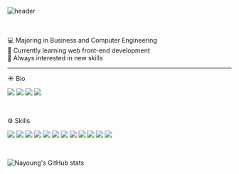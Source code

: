 ![header](https://capsule-render.vercel.app/api?type=waving&text=Nayoung%20Kim&color=ffffff&height=210)

<br />
<br />
💻 Majoring in Business and Computer Engineering
<br />
🌱 Currently learning web front-end development
<br />
🐥 Always interested in new skills
<br />
<hr />

☀️ Bio
<br />
<p> 
<a href="https://nayoungkim00.tistory.com/" target="_blank"><img src="https://img.shields.io/badge/Tistory-FF4785?style=flat&logo=tistory&logoColor=000000"/></a>
<a href="mailto:skdud3669@gmail.com" target="_blank"><img src="https://img.shields.io/badge/Gmail-FFCD00?style=flat&logo=Mail.Ru&logoColor=000000"/></a>
<a href="https://www.linkedin.com/in/nayoung-mia-kim/" target="_blank"><img src="https://img.shields.io/badge/LinkedIn-0A66C2?style=flat&logo=maildotru&logoColor=000000"/></a>
<a href="https://coursera.org/share/eee760b6f0e1dda61f6bf436e7f5b036" target="_blank"><img src="https://img.shields.io/badge/Coursera-0056D2?style=flat&logo=Coursera&logoColor=000000"/></a>
</p>
<br />

⚙️ Skills
<p> 
 <img src="https://img.shields.io/badge/Next.js v.13-000000?style=flat&logo=Next.js&logoColor=white"/>
 <img src="https://img.shields.io/badge/react-61DAFB?style=flat&logo=react&logoColor=000000"/>
  <img src="https://img.shields.io/badge/typescript-1572B6?style=flat&logo=typescript&logoColor=000000"/>
 <img src="https://img.shields.io/badge/javascript-F7DF1E?style=flat&logo=javascript&logoColor=000000"/>
 <img src="https://img.shields.io/badge/redux-764ABC?style=flat&logo=redux&logoColor=000000"/> 
 <img src="https://img.shields.io/badge/recoil-61DAFB?style=flat&logo=recoil&logoColor=000000"/> 
 <img src="https://img.shields.io/badge/react--query-FF4154?style=flat&logo=react-query&logoColor=000000"/> 
 <img src="https://img.shields.io/badge/SWR-000000?style=flat&logo=vercel&logoColor=white"/> 
 <img src="https://img.shields.io/badge/sanity-F03E2F?style=flat&logo=sanity&logoColor=000000"/> 
 <img src="https://img.shields.io/badge/css-1572B6?style=flat&logo=css3&logoColor=000000"/>
 <img src="https://img.shields.io/badge/tailwindcss-1252B6?style=flat&logo=tailwindcss&logoColor=white"/>
 <img src="https://img.shields.io/badge/styled--components-DB7093?style=flat&logo=styled-components&logoColor=white"/>
</p>

<br />

![Nayoung's GitHub stats](https://github-readme-stats.vercel.app/api?username=nayoung3669&show_icons=true&theme=radical) 

<!-- **nayoung3669/nayoung3669** is a ✨ _special_ ✨ repository because its `README.md` (this file) appears on your GitHub profile.

Here are some ideas to get you started:

- 🔭 I’m currently working on ...
- 🌱 I’m currently learning ...
- 👯 I’m looking to collaborate on ...
- 🤔 I’m looking for help with ...
- 💬 Ask me about ...
- 📫 How to reach me: ...
- 😄 Pronouns: ...
- ⚡ Fun fact: ...
-->
